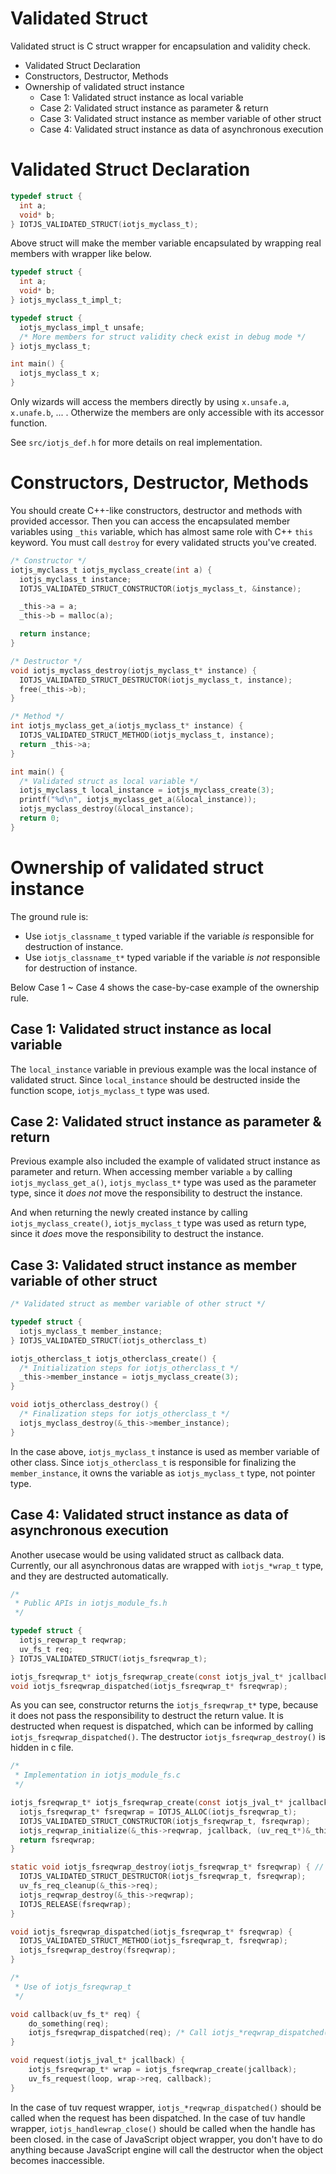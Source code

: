 Validated Struct
================

Validated struct is C struct wrapper for encapsulation and validity check.

* Validated Struct Declaration
* Constructors, Destructor, Methods
* Ownership of validated struct instance
  * Case 1: Validated struct instance as local variable
  * Case 2: Validated struct instance as parameter & return
  * Case 3: Validated struct instance as member variable of other struct
  * Case 4: Validated struct instance as data of asynchronous execution

# Validated Struct Declaration

```c
typedef struct {
  int a;
  void* b;
} IOTJS_VALIDATED_STRUCT(iotjs_myclass_t);
```

Above struct will make the member variable encapsulated by wrapping real members with wrapper like below.

```c
typedef struct {
  int a;
  void* b;
} iotjs_myclass_t_impl_t;

typedef struct {
  iotjs_myclass_impl_t unsafe;
  /* More members for struct validity check exist in debug mode */
} iotjs_myclass_t;

int main() {
  iotjs_myclass_t x;
}
```

Only wizards will access the members directly by using `x.unsafe.a`, `x.unafe.b`, ... . Otherwize the members are only accessible with its accessor function.

See `src/iotjs_def.h` for more details on real implementation.

# Constructors, Destructor, Methods

You should create C++-like constructors, destructor and methods with provided accessor. Then you can access the encapsulated member variables using `_this` variable, which has almost same role with C++ `this` keyword.
You must call `destroy` for every validated structs you've created.

```c
/* Constructor */
iotjs_myclass_t iotjs_myclass_create(int a) {
  iotjs_myclass_t instance;
  IOTJS_VALIDATED_STRUCT_CONSTRUCTOR(iotjs_myclass_t, &instance);

  _this->a = a;
  _this->b = malloc(a);

  return instance;
}

/* Destructor */
void iotjs_myclass_destroy(iotjs_myclass_t* instance) {
  IOTJS_VALIDATED_STRUCT_DESTRUCTOR(iotjs_myclass_t, instance);
  free(_this->b);
}

/* Method */
int iotjs_myclass_get_a(iotjs_myclass_t* instance) {
  IOTJS_VALIDATED_STRUCT_METHOD(iotjs_myclass_t, instance);
  return _this->a;
}

int main() {
  /* Validated struct as local variable */
  iotjs_myclass_t local_instance = iotjs_myclass_create(3);
  printf("%d\n", iotjs_myclass_get_a(&local_instance));
  iotjs_myclass_destroy(&local_instance);
  return 0;
}
```

# Ownership of validated struct instance

The ground rule is:

* Use `iotjs_classname_t` typed variable if the variable *is* responsible for destruction of instance.
* Use `iotjs_classname_t*` typed variable if the variable *is not* responsible for destruction of instance.

Below Case 1 ~ Case 4 shows the case-by-case example of the ownership rule.

## Case 1: Validated struct instance as local variable
The `local_instance` variable in previous example was the local instance of validated struct.
Since `local_instance` should be destructed inside the function scope, `iotjs_myclass_t` type was used.

## Case 2: Validated struct instance as parameter & return
Previous example also included the example of validated struct instance as parameter and return.
When accessing member variable `a` by calling `iotjs_myclass_get_a()`,
`iotjs_myclass_t*` type was used as the parameter type, since it *does not* move the responsibility to destruct the instance.

And when returning the newly created instance by calling `iotjs_myclass_create()`,
`iotjs_myclass_t` type was used as return type, since it *does* move the responsibility to destruct the instance.

## Case 3: Validated struct instance as member variable of other struct

```c
/* Validated struct as member variable of other struct */

typedef struct {
  iotjs_myclass_t member_instance;
} IOTJS_VALIDATED_STRUCT(iotjs_otherclass_t)

iotjs_otherclass_t iotjs_otherclass_create() {
  /* Initialization steps for iotjs_otherclass_t */
  _this->member_instance = iotjs_myclass_create(3);
}

void iotjs_otherclass_destroy() {
  /* Finalization steps for iotjs_otherclass_t */
  iotjs_myclass_destroy(&_this->member_instance);
}
```

In the case above, `iotjs_myclass_t` instance is used as member variable of other class.
Since `iotjs_otherclass_t` is responsible for finalizing the `member_instance`,
it owns the variable as `iotjs_myclass_t` type, not pointer type.

## Case 4: Validated struct instance as data of asynchronous execution
Another usecase would be using validated struct as callback data.
Currently, our all asynchronous datas are wrapped with `iotjs_*wrap_t` type,
and they are destructed automatically.

```c
/*
 * Public APIs in iotjs_module_fs.h
 */

typedef struct {
  iotjs_reqwrap_t reqwrap;
  uv_fs_t req;
} IOTJS_VALIDATED_STRUCT(iotjs_fsreqwrap_t);

iotjs_fsreqwrap_t* iotjs_fsreqwrap_create(const iotjs_jval_t* jcallback);
void iotjs_fsreqwrap_dispatched(iotjs_fsreqwrap_t* fsreqwrap);
```

As you can see, constructor returns the `iotjs_fsreqwrap_t*` type,
because it does not pass the responsibility to destruct the return value.
It is destructed when request is dispatched, which can be informed by calling `iotjs_fsreqwrap_dispatched()`.
The destructor `iotjs_fsreqwrap_destroy()` is hidden in c file.

```c
/*
 * Implementation in iotjs_module_fs.c
 */

iotjs_fsreqwrap_t* iotjs_fsreqwrap_create(const iotjs_jval_t* jcallback) {
  iotjs_fsreqwrap_t* fsreqwrap = IOTJS_ALLOC(iotjs_fsreqwrap_t);
  IOTJS_VALIDATED_STRUCT_CONSTRUCTOR(iotjs_fsreqwrap_t, fsreqwrap);
  iotjs_reqwrap_initialize(&_this->reqwrap, jcallback, (uv_req_t*)&_this->req);
  return fsreqwrap;
}

static void iotjs_fsreqwrap_destroy(iotjs_fsreqwrap_t* fsreqwrap) { // private function
  IOTJS_VALIDATED_STRUCT_DESTRUCTOR(iotjs_fsreqwrap_t, fsreqwrap);
  uv_fs_req_cleanup(&_this->req);
  iotjs_reqwrap_destroy(&_this->reqwrap);
  IOTJS_RELEASE(fsreqwrap);
}

void iotjs_fsreqwrap_dispatched(iotjs_fsreqwrap_t* fsreqwrap) {
  IOTJS_VALIDATED_STRUCT_METHOD(iotjs_fsreqwrap_t, fsreqwrap);
  iotjs_fsreqwrap_destroy(fsreqwrap);
}

/*
 * Use of iotjs_fsreqwrap_t
 */

void callback(uv_fs_t* req) {
    do_something(req);
    iotjs_fsreqwrap_dispatched(req); /* Call iotjs_*reqwrap_dispatched() when callback called */
}

void request(iotjs_jval_t* jcallback) {
    iotjs_fsreqwrap_t* wrap = iotjs_fsreqwrap_create(jcallback);
    uv_fs_request(loop, wrap->req, callback);
}
```

In the case of tuv request wrapper, `iotjs_*reqwrap_dispatched()` should be called when the request has been dispatched.
In the case of tuv handle wrapper, `iotjs_handlewrap_close()` should be called when the handle has been closed.
in the case of JavaScript object wrapper, you don't have to do anything because JavaScript engine will call the destructor when the object becomes inaccessible.


